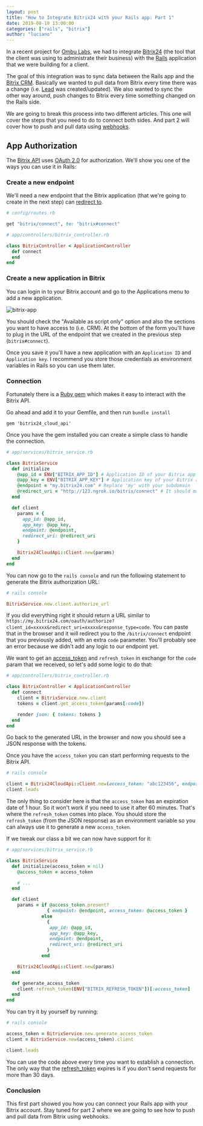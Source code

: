 ```yaml
---
layout: post
title: "How to Integrate Bitrix24 with your Rails app: Part 1"
date: 2019-08-19 13:00:00
categories: ["rails", "bitrix"]
author: "luciano"
---
```


In a recent project for [Ombu Labs](https://www.ombulabs.com), we had to integrate [Bitrix24](https://www.bitrix24.com/) (the tool that the client was using to administrate their business) with the [Rails](https://rubyonrails.org/) application that we were building for a client.

The goal of this integration was to sync data between the Rails app and the [Bitrix CRM](https://www.bitrix24.com/features/crm.php). Basically we wanted to pull data from Bitrix every time there was a change (i.e. [Lead](https://www.bitrix24.com/features/lead-management.php) was created/updated). We also wanted to sync the other way around, push changes to Bitrix every time something changed on the Rails side.

<!--more-->

We are going to break this process into two different articles. This one will cover the steps that you need to do to connect both sides. And part 2 will cover how to push and pull data using [webhooks](https://training.bitrix24.com/rest_help/rest_sum/webhooks.php).

## App Authorization
The [Bitrix API](https://training.bitrix24.com/rest_help/index.php) uses [OAuth 2.0](https://oauth.net/2/) for authorization. We'll show you one of the ways you can use it in Rails:

### Create a new endpoint

We'll need a new endpoint that the Bitrix application (that we're going to create in the next step) can [redirect to](https://oauth.net/2/grant-types/authorization-code/).

```ruby
# config/routes.rb

get "bitrix/connect", to: "bitrix#connect"
```

```ruby
# app/controllers/bitrix_controller.rb

class BitrixController < ApplicationController
  def connect
  end
end
```

### Create a new application in Bitrix
You can login in to your Bitrix account and go to the Applications menu to add a new application.

<img src="/blog/assets/images/bitrix-app.png" alt="bitrix-app">

You should check the "Available as script only" option and also the sections you want to have access to (i.e. CRM). At the bottom of the form you'll have to plug in the URL of the endpoint that we created in the previous step (`bitrix#connect`).

Once you save it you'll have a new application with an `Application ID` and `Application key`.
I recommend you store those credentials as environment variables in Rails so you can use them later.

### Connection

Fortunately there is a [Ruby gem](https://github.com/nononoy/bitrix24_cloud_api) which makes it easy to interact with the Bitrix API.

Go ahead and add it to your Gemfile, and then run `bundle install`

`gem 'bitrix24_cloud_api'`

Once you have the gem installed you can create a simple class to handle the connection.

```ruby
# app/services/bitrix_service.rb

class BitrixService
  def initialize
    @app_id = ENV["BITRIX_APP_ID"] # Application ID of your Bitrix app
    @app_key = ENV["BITRIX_APP_KEY"] # Application key of your Bitrix app
    @endpoint = "my.bitrix24.com" # Replace 'my' with your subdomain
    @redirect_uri = "http://123.ngrok.io/bitrix/connect" # It should match the URL that you put in your Bitrix app
  end

  def client
    params = {
      app_id: @app_id,
      app_key: @app_key,
      endpoint: @endpoint,
      redirect_uri: @redirect_uri
    }

    Bitrix24CloudApi::Client.new(params)
  end
end
```

You can now go to the `rails console` and run the following statement to generate the Bitrix authorization URL:

```ruby
# rails console

BitrixService.new.client.authorize_url
```

If you did everything right it should return a URL similar to `https://my.bitrix24.com/oauth/authorize?client_id=xxxxx&redirect_uri=xxxxx&response_type=code`.
You can paste that in the browser and it will redirect you to the `/bitrix/connect` endpoint that you previously added, with an extra `code` parameter. You'll probably see an error because we didn't add any logic to our endpoint yet.

We want to get an [access_token](https://tools.ietf.org/html/rfc6749#page-10) and `refresh_token` in exchange for the `code` param that we received, so let's add some logic to do that:

```ruby
# app/controllers/bitrix_controller.rb

class BitrixController < ApplicationController
  def connect
    client = BitrixService.new.client
    tokens = client.get_access_token(params[:code])

    render json: { tokens: tokens }
  end
end
```

Go back to the generated URL in the browser and now you should see a JSON response with the tokens.

Once you have the `access_token` you can start performing requests to the Bitrix API.

```ruby
# rails console

client = Bitrix24CloudApi::Client.new(access_token: "abc123456", endpoint: "my.bitrix24.com" )
client.leads
```

The only thing to consider here is that the `access_token` has an expiration date of 1 hour. So it won't work if you need to use it after 60 minutes.
That's where the `refresh_token` comes into place. You should store the ` refresh_token` (from the JSON response) as an environment variable so you can always use it to generate a new `access_token`.

If we tweak our class a bit we can now have support for it:

```ruby
# app/services/bitrix_service.rb

class BitrixService
  def initialize(access_token = nil)
    @access_token = access_token

    # ...
  end

  def client
    params = if @access_token.present?
               { endpoint: @endpoint, access_token: @access_token }
             else
               {
                app_id: @app_id,
                app_key: @app_key,
                endpoint: @endpoint,
                redirect_uri: @redirect_uri
               }
             end

    Bitrix24CloudApi::Client.new(params)
  end

  def generate_access_token
    client.refresh_token(ENV["BITRIX_REFRESH_TOKEN"])[:access_token]
  end
end
```

You can try it by yourself by running:

```ruby
# rails console

access_token = BitrixService.new.generate_access_token
client = BitrixService.new(access_token).client

client.leads
```

You can use the code above every time you want to establish a connection. The only way that the [refresh_token](https://training.bitrix24.com/rest_help/oauth/refreshing.php) expires is if you don't send requests for more than 30 days.

### Conclusion
This first part showed you how you can connect your Rails app with your Bitrix account. Stay tuned for part 2 where we are going to see how to push and pull data from Bitrix using webhooks.

